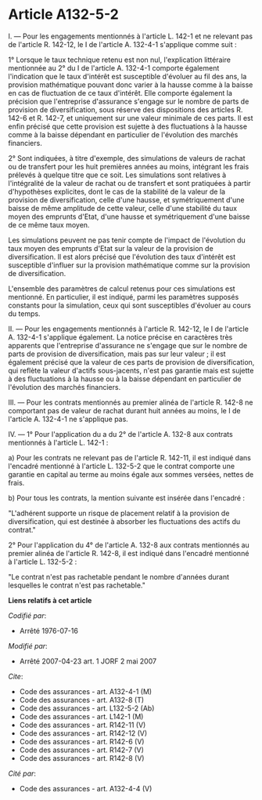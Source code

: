 # Article A132-5-2

I. ― Pour les engagements mentionnés à l'article L. 142-1 et ne relevant pas de l'article R. 142-12, le I de l'article A.
132-4-1 s'applique comme suit :

1° Lorsque le taux technique retenu est non nul, l'explication littéraire mentionnée au 2° du I de l'article A. 132-4-1
comporte également l'indication que le taux d'intérêt est susceptible d'évoluer au fil des ans, la provision mathématique
pouvant donc varier à la hausse comme à la baisse en cas de fluctuation de ce taux d'intérêt. Elle comporte également la
précision que l'entreprise d'assurance s'engage sur le nombre de parts de provision de diversification, sous réserve des
dispositions des articles R. 142-6 et R. 142-7, et uniquement sur une valeur minimale de ces parts. Il est enfin précisé que
cette provision est sujette à des fluctuations à la hausse comme à la baisse dépendant en particulier de l'évolution des
marchés financiers.

2° Sont indiquées, à titre d'exemple, des simulations de valeurs de rachat ou de transfert pour les huit premières années au
moins, intégrant les frais prélevés à quelque titre que ce soit. Les simulations sont relatives à l'intégralité de la valeur
de rachat ou de transfert et sont pratiquées à partir d'hypothèses explicites, dont le cas de la stabilité de la valeur de la
provision de diversification, celle d'une hausse, et symétriquement d'une baisse de même amplitude de cette valeur, celle
d'une stabilité du taux moyen des emprunts d'Etat, d'une hausse et symétriquement d'une baisse de ce même taux moyen.

Les simulations peuvent ne pas tenir compte de l'impact de l'évolution du taux moyen des emprunts d'Etat sur la valeur de la
provision de diversification. Il est alors précisé que l'évolution des taux d'intérêt est susceptible d'influer sur la
provision mathématique comme sur la provision de diversification.

L'ensemble des paramètres de calcul retenus pour ces simulations est mentionné. En particulier, il est indiqué, parmi les
paramètres supposés constants pour la simulation, ceux qui sont susceptibles d'évoluer au cours du temps.

II. ― Pour les engagements mentionnés à l'article R. 142-12, le I de l'article A. 132-4-1 s'applique également. La notice
précise en caractères très apparents que l'entreprise d'assurance ne s'engage que sur le nombre de parts de provision de
diversification, mais pas sur leur valeur ; il est également précisé que la valeur de ces parts de provision de
diversification, qui reflète la valeur d'actifs sous-jacents, n'est pas garantie mais est sujette à des fluctuations à la
hausse ou à la baisse dépendant en particulier de l'évolution des marchés financiers.

III. ― Pour les contrats mentionnés au premier alinéa de l'article R. 142-8 ne comportant pas de valeur de rachat durant huit
années au moins, le I de l'article A. 132-4-1 ne s'applique pas.

IV. ― 1° Pour l'application du a du 2° de l'article A. 132-8 aux contrats mentionnés à l'article L. 142-1 :

a) Pour les contrats ne relevant pas de l'article R. 142-11, il est indiqué dans l'encadré mentionné à l'article L. 132-5-2
que le contrat comporte une garantie en capital au terme au moins égale aux sommes versées, nettes de frais.

b) Pour tous les contrats, la mention suivante est insérée dans l'encadré :

"L'adhérent supporte un risque de placement relatif à la provision de diversification, qui est destinée à absorber les
fluctuations des actifs du contrat."

2° Pour l'application du 4° de l'article A. 132-8 aux contrats mentionnés au premier alinéa de l'article R. 142-8, il est
indiqué dans l'encadré mentionné à l'article L. 132-5-2 :

"Le contrat n'est pas rachetable pendant le nombre d'années durant lesquelles le contrat n'est pas rachetable."

**Liens relatifs à cet article**

_Codifié par_:

  - Arrêté 1976-07-16

_Modifié par_:

  - Arrêté 2007-04-23 art. 1 JORF 2 mai 2007

_Cite_:

  - Code des assurances - art. A132-4-1 (M)
  - Code des assurances - art. A132-8 (T)
  - Code des assurances - art. L132-5-2 (Ab)
  - Code des assurances - art. L142-1 (M)
  - Code des assurances - art. R142-11 (V)
  - Code des assurances - art. R142-12 (V)
  - Code des assurances - art. R142-6 (V)
  - Code des assurances - art. R142-7 (V)
  - Code des assurances - art. R142-8 (V)

_Cité par_:

  - Code des assurances - art. A132-4-4 (V)
